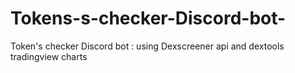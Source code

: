 # Tokens-s-checker-Discord-bot-
Token's checker Discord bot : using Dexscreener api and dextools tradingview charts
